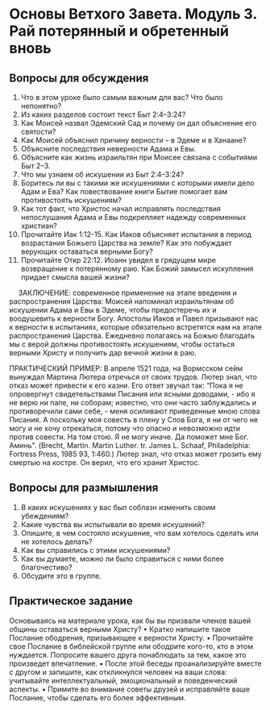 # Основы Ветхого Завета. Модуль 3. Рай потерянный и обретенный вновь

## Вопросы для обсуждения 

1.	Что в этом уроке было самым важным для вас? Что было непонятно?
2.	Из каких разделов состоит текст Быт 2:4–3:24? 
3.	Как Моисей назвал Эдемский Сад и почему он дал объяснение его святости? 
4.	Как Моисей объяснил причину верности – в Эдеме и в Ханаане?  
5.	Объясните последствия неверности Адама и Евы. 
6.	Объясните как жизнь израильтян при Моисее связана с событиями Быт 2–3.  
7.	Что мы узнаем об искушении из Быт 2:4–3:24? 
8.	Боритесь ли вы с такими же искушениями с которыми имели дело Адам и Ева? Как повествование книги Бытие помогает вам противостоять искушениям? 
9.	Как тот факт, что Христос начал исправлять последствия непослушания Адама и Евы подкрепляет надежду современных христиан? 
10.	Прочитайте Иак 1:12-15. Как Иаков объясняет испытания в период возрастания Божьего Царства на земле?  Как это побуждает верующих оставаться верными Богу? 
11.	Прочитайте Откр 22:12. Иоанн увидел в грядущем мире возвращение к потерянному раю. Как Божий замысел искупления придает смысла вашей жизни? 

 
ЗАКЛЮЧЕНИЕ: современное применение на этапе введения и распространения Царства: Моисей напоминал израильтянам об искушении Адама и Евы в Эдеме, чтобы предостеречь их и воодушевить к верности Богу.  Апостолы Иаков и Павел призывают нас к верности в испытаниях, которые обязательно встретятся нам на этапе распространения Царства. Ежедневно полагаясь на Божью благодать мы с верой должны противостоять искушениям, чтобы остаться верными Христу и получить дар вечной жизни в раю.

ПРАКТИЧЕСКИЙ ПРИМЕР: В апреле 1521 года, на Вормсском сейм вынуждал Мартина Лютера отречься от своих трудов. Лютер знал, что отказ может привести к его казни. Его  ответ звучал так: “Пока я не опровергнут свидетельствами Писания или ясными доводами, - ибо я не верю ни папе, ни соборам; известно, что они часто заблуждались и противоречили сами себе, - меня осиливают приведенные мною слова Писания. А поскольку моя совесть в плену у Слов Бога, я ни от чего не могу и не хочу отрекаться, потому что опасно и невозможно идти против совести. На том стою. Я не могу иначе. Да поможет мне Бог. Аминь". (Brecht, Martin. Martin Luther. tr. James L. Schaaf, Philadelphia: Fortress Press, 1985 93, 1:460.) Лютер знал, что отказ может грозить ему смертью на костре. Он верил, что его хранит Христос.

## Вопросы для размышления 	
1.	В каких искушениях у вас был соблазн изменить своим убеждениям? 
2.	Какие чувства вы испытывали во время искушений? 
3.	Опишите, в чем состояло искушение, что вам хотелось сделать или не хотелось делать? 
4.	Как вы справились с этими искушениями? 
5.	Как вы думаете, можно ли было справиться с ними более благочестиво? 
6.	Обсудите это в группе. 

## Практическое задание
Основываясь на материале урока, как бы вы призвали членов вашей общины оставаться верными Христу? 
•	Кратко напишите такое Послание ободрения, призывающее к верности Христу. 
•	Прочитайте свое Послание в библейской группе или ободрите кого-то, кто в этом нуждается. Попросите вашего друга понаблюдать за тем, какое это произведет впечатление. 
•	После этой беседы проанализируйте вместе с другом и запишите, как откликнулся человек на ваши слова: учитывайте интеллектуальный, эмоциональный и поведенческий аспекты. 
•	Примите во внимание советы друзей и исправляйте ваше Послание, чтобы сделать его более эффективным. 



